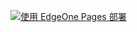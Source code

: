 [![使用 EdgeOne Pages 部署](https://cdnstatic.tencentcs.com/edgeone/pages/deploy.svg)](https://edgeone.ai/pages/new?repository-url=[YOUR_REPO_URL](https://github.com/impossiblepjm/impossiblepjm.github.io.git))
